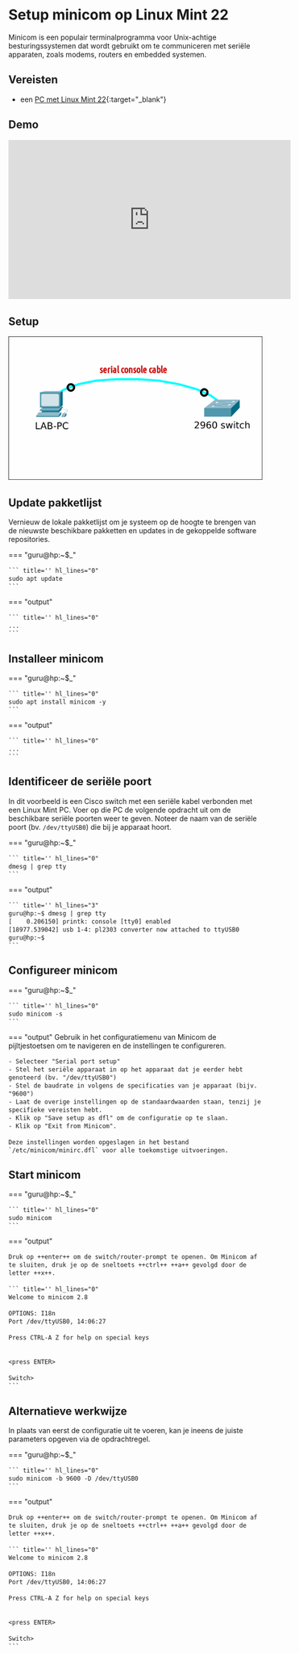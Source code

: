# Setup minicom op Linux Mint 22

Minicom is een populair terminalprogramma voor Unix-achtige besturingssystemen dat wordt gebruikt om te communiceren met seriële apparaten, zoals modems, routers en embedded systemen.

## Vereisten
- een [PC met Linux Mint 22](../../tutorials/setup-windows11-linuxmint22-dual-boot-uefi/index.md ){:target="_blank"}

## Demo
<iframe width="560" height="315" src="https://www.youtube.com/embed/xiRsG7-qaQY?autoplay=0&loop=0&mute=0" title="YouTube video player" frameborder="0" allow="accelerometer; autoplay; clipboard-write; encrypted-media; gyroscope; picture-in-picture; web-share" referrerpolicy="strict-origin-when-cross-origin" allowfullscreen></iframe>

## Setup
<img src="console-access.png"/>

## Update pakketlijst
Vernieuw de lokale pakketlijst om je systeem op de hoogte te brengen van de nieuwste beschikbare pakketten en updates in de gekoppelde software repositories.

=== "guru@hp:~$_"

    ``` title='' hl_lines="0"
    sudo apt update
    ```

=== "output"

    ``` title='' hl_lines="0"
    ...
    ```

## Installeer minicom
=== "guru@hp:~$_"

    ``` title='' hl_lines="0"
    sudo apt install minicom -y
    ```

=== "output"

    ``` title='' hl_lines="0"
    ...
    ```

## Identificeer de seriële poort
In dit voorbeeld is een Cisco switch met een seriële kabel verbonden met een Linux Mint PC. Voer op die PC de volgende opdracht uit om de beschikbare seriële poorten weer te geven. Noteer de naam van de seriële poort (bv. `/dev/ttyUSB0`) die bij je apparaat hoort.

=== "guru@hp:~$_"

    ``` title='' hl_lines="0"
    dmesg | grep tty
    ```

=== "output"

    ``` title='' hl_lines="3"
    guru@hp:~$ dmesg | grep tty
    [    0.206150] printk: console [tty0] enabled
    [18977.539042] usb 1-4: pl2303 converter now attached to ttyUSB0
    guru@hp:~$ 
    ```

## Configureer minicom

=== "guru@hp:~$_"

    ``` title='' hl_lines="0"
    sudo minicom -s
    ```

=== "output"
    Gebruik in het configuratiemenu van Minicom de pijltjestoetsen om te navigeren en de instellingen te configureren.

    - Selecteer "Serial port setup"
    - Stel het seriële apparaat in op het apparaat dat je eerder hebt genoteerd (bv. "/dev/ttyUSB0")
    - Stel de baudrate in volgens de specificaties van je apparaat (bijv. "9600")
    - Laat de overige instellingen op de standaardwaarden staan, tenzij je specifieke vereisten hebt.
    - Klik op "Save setup as dfl" om de configuratie op te slaan.
    - Klik op "Exit from Minicom".

    Deze instellingen worden opgeslagen in het bestand `/etc/minicom/minirc.dfl` voor alle toekomstige uitvoeringen.

## Start minicom

=== "guru@hp:~$_"

    ``` title='' hl_lines="0"
    sudo minicom
    ```

=== "output"

    Druk op ++enter++ om de switch/router-prompt te openen. Om Minicom af te sluiten, druk je op de sneltoets ++ctrl++ ++a++ gevolgd door de letter ++x++.

    ``` title='' hl_lines="0"
    Welcome to minicom 2.8

    OPTIONS: I18n 
    Port /dev/ttyUSB0, 14:06:27

    Press CTRL-A Z for help on special keys


    <press ENTER>

    Switch>
    ```

## Alternatieve werkwijze
In plaats van eerst de configuratie uit te voeren, kan je ineens de juiste parameters opgeven via de opdrachtregel.

=== "guru@hp:~$_"

    ``` title='' hl_lines="0"
    sudo minicom -b 9600 -D /dev/ttyUSB0
    ```

=== "output"

    Druk op ++enter++ om de switch/router-prompt te openen. Om Minicom af te sluiten, druk je op de sneltoets ++ctrl++ ++a++ gevolgd door de letter ++x++.

    ``` title='' hl_lines="0"
    Welcome to minicom 2.8

    OPTIONS: I18n 
    Port /dev/ttyUSB0, 14:06:27

    Press CTRL-A Z for help on special keys


    <press ENTER>

    Switch>
    ```
